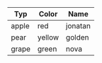 | Typ | Color | Name |
| - | - | - |
| apple | red | jonatan |
| pear | yellow | golden |
| grape | green | nova |
